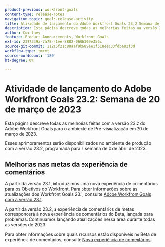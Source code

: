 ```yaml
---
product-previous: workfront-goals
content-type: release-notes
navigation-topic: goals-release-activity
title: Atividade de lançamento do Adobe Workfront Goals 23.2 Semana de 20 de março de 2023
description: Esta página descreve todas as melhorias feitas na versão 23.2 do Adobe Workfront Goals para o ambiente de Pré-visualização. Essas melhorias serão disponibilizadas no ambiente de Produção na semana de 20 de março de 2023.
author: Courtney
feature: Product Announcements, Workfront Goals
exl-id: 2397339a-7a78-41ee-8882-0606309e356c
source-git-commit: 112a5f21c80aaf9b689ee1f518ee633fdba82f3d
workflow-type: tm+mt
source-wordcount: '180'
ht-degree: 0%

---
```


# Atividade de lançamento do Adobe Workfront Goals 23.2: Semana de 20 de março de 2023

Esta página descreve todas as melhorias feitas com a versão 23.2 do Adobe Workfront Goals para o ambiente de Pré-visualização em 20 de março de 2023.

Esses aprimoramentos serão disponibilizados no ambiente de produção com a versão 23.2, programada para a semana de 3 de abril de 2023.

## Melhorias nas metas da experiência de comentários

A partir da versão 23.1, introduzimos uma nova experiência de comentários para os Objetivos do Workfront. Para obter informações sobre as atualizações dos Workfront Goals 23.1, consulte [Adobe Workfront Goals com a versão 23.1](/help/quicksilver/product-announcements/product-releases/goals-release-activity/goals-23-1-release/goals-23-1-release.md).

A partir da versão 23.2, a experiência de comentários de metas corresponderá à nova experiência de comentários do Beta, lançada para problemas. Continuamos lançando atualizações nessa área durante todas as versões de 2023.

Para obter informações sobre quais recursos estão disponíveis no Beta de experiência de comentários, consulte [Nova experiência de comentários](../../../betas/new-commenting-experience-beta/unified-commenting-experience.md).
